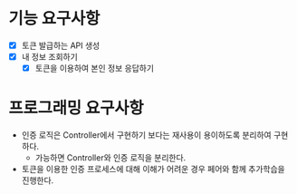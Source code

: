# 기능 요구사항
- [x] 토큰 발급하는 API 생성
- [x] 내 정보 조회하기
  - [x] 토큰을 이용하여 본인 정보 응답하기

# 프로그래밍 요구사항
- 인증 로직은 Controller에서 구현하기 보다는 재사용이 용이하도록 분리하여 구현하다.
  - 가능하면 Controller와 인증 로직을 분리한다.
- 토큰을 이용한 인증 프로세스에 대해 이해가 어려운 경우 페어와 함께 추가학습을 진행한다.